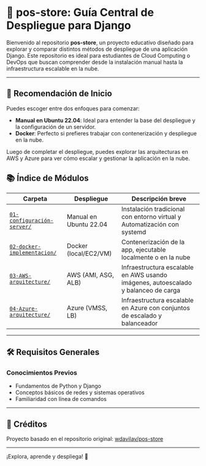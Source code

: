 # 🛒 pos-store: Guía Central de Despliegue para Django

Bienvenido al repositorio **pos-store**, un proyecto educativo diseñado para explorar y comparar distintos métodos de despliegue de una aplicación Django. Este repositorio es ideal para estudiantes de Cloud Computing o DevOps que buscan comprender desde la instalación manual hasta la infraestructura escalable en la nube.

---
## 🚀 Recomendación de Inicio

Puedes escoger entre dos enfoques para comenzar:
- **Manual en Ubuntu 22.04**: Ideal para entender la base del despliegue y la configuración de un servidor.
- **Docker**: Perfecto si prefieres trabajar con contenerización y despliegue en la nube.

Luego de completar el despliegue, puedes explorar las arquitecturas en AWS y Azure para ver cómo escalar y gestionar la aplicación en la nube.

## 📚 Índice de Módulos

| Carpeta                       | Despliegue                              | Descripción breve                                                                 |
|-------------------------------|-----------------------------------------|-----------------------------------------------------------------------------------|
| [`01-configuración-server/`](01-configuración-server/)    | Manual en Ubuntu 22.04                  | Instalación tradicional con entorno virtual y Automatización con systemd                             |
| [`02-docker-implementacion/`](02-docker-implementacion/)   | Docker (local/EC2/VM)                      | Contenerización de la app, ejecutable localmente o en la nube                     |
| [`03-AWS-arquitecture/`](03-AWS-arquitecture/)        | AWS (AMI, ASG, ALB)                     | Infraestructura escalable en AWS usando imágenes, autoescalado y balanceo de carga|
| [`04-Azure-arquitecture/`](04-Azure-arquitecture/)      | Azure (VMSS, LB)                        | Infraestructura escalable en Azure con conjuntos de escalado y balanceador        |


---

## 🛠️ Requisitos Generales

### Conocimientos Previos
- Fundamentos de Python y Django
- Conceptos básicos de redes y sistemas operativos
- Familiaridad con línea de comandos


---

## 🙌 Créditos

Proyecto basado en el repositorio original: [wdavilav/pos-store](https://github.com/wdavilav/pos-store)

---

¡Explora, aprende y despliega! 🚀